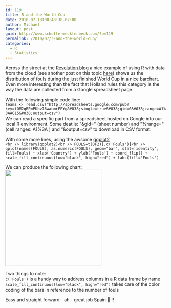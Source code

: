 ```yaml
---
id: 119
title: R and the World Cup
date: 2010-07-13T00:48:38-07:00
author: Michael
layout: post
guid: http://www.schulte-mecklenbeck.com/?p=119
permalink: /2010/07/r-and-the-world-cup/
categories:
  - R
  - Statistics
---
```

Across the street at the [Revolution blog](http://blog.revolutionanalytics.com/2010/07/charting-the-world-cup.html) a nice example of using R with data from the cloud (see another post on this topic [here](http://www.schulte-mecklenbeck.com/?p=105)) shows us the distribution of fouls during the just finished World Cup in a nice barchart. Even more interesting than the fact that Holland rules this category is the way the data are collected from a Google spreadsheet page. 

With the following simple code line:  
`teams <- read.csv("http://spreadsheets.google.com/pub?key=tOM2qREmPUbv76waumrEEYg&#038;single=true&#038;gid=0&#038;range=A1%3AAG15&#038;output=csv")
`  
We can read a specific part from a spreadsheet hosted on Google into our local R environment. Some deatils: "&gid=" (sheet number) and "%range=" (cell ranges: A1%3A ) and "&output=csv" to download in CSV format.

With some more lines, using the awsome [ggplot2](http://had.co.nz/ggplot2/)  
`<br />
library(qqplot2)<br />
FOULS=t(DF2)[,c('Fouls')]<br />
qplot(names(FOULS), as.numeric(FOULS), geom="bar", stat='identity', fill=Fouls) + xlab('Country') + ylab('Fouls') + coord_flip() + scale_fill_continuous(low="black", high="red") + labs(fill='Fouls')`

We can produce the following chart:  
[<img src="2010/07/World_Cup_2010_Fouls-300x300.png" alt="" title="World_Cup_2010_Fouls" width="300" height="300" class="alignleft size-medium wp-image-121" srcset="2010/07/World_Cup_2010_Fouls-300x300.png 300w, 2010/07/World_Cup_2010_Fouls-150x150.png 150w, 2010/07/World_Cup_2010_Fouls.png 400w" sizes="(max-width: 300px) 100vw, 300px" />](2010/07/World_Cup_2010_Fouls.png)

Two things to note:  
`c('Fouls')` is a handy way to address columns in a R data frame by name  
`scale_fill_continuous(low="black", high="red")` takes care of the color coding of the bars in reference to the number of fouls 

Easy and straight forward - ah - great job Spain 🙂 !!